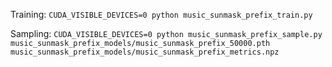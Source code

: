 Training:
`CUDA_VISIBLE_DEVICES=0 python music_sunmask_prefix_train.py`

Sampling:
`CUDA_VISIBLE_DEVICES=0 python music_sunmask_prefix_sample.py music_sunmask_prefix_models/music_sunmask_prefix_50000.pth music_sunmask_prefix_models/music_sunmask_prefix_metrics.npz`
